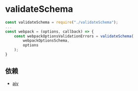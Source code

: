 # validateSchema

``` js
const validateSchema = require("./validateSchema");
...
const webpack = (options, callback) => {
    const webpackOptionsValidationErrors = validateSchema(
        webpackOptionsSchema,
        options
    );
}
```

## 依赖

* [ajv](https://github.com/epoberezkin/ajv)

